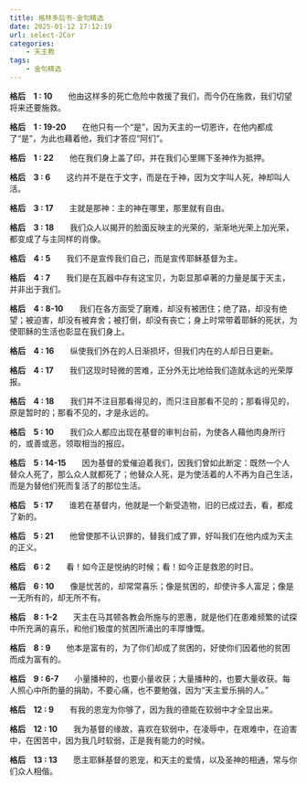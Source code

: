 ```yaml
---
title: 格林多后书-金句精选
date: 2025-01-12 17:12:19
url: select-2Cor
categories: 
    - 天主教
tags:
    - 金句精选
---
```


**格后&emsp;1&nbsp;:&nbsp;10**&emsp;&emsp;他由这样多的死亡危险中救援了我们，而今仍在施救，我们切望将来还要施救。

**格后&emsp;1&nbsp;:&nbsp;19-20**&emsp;&emsp;在他只有一个“是”，因为天主的一切恩许，在他内都成了“是”，为此也藉着他，我们才答应“阿们”。

**格后&emsp;1&nbsp;:&nbsp;22**&emsp;&emsp;他在我们身上盖了印，并在我们心里赐下圣神作为抵押。

**格后&emsp;3&nbsp;:&nbsp;6**&emsp;&emsp;这约并不是在于文字，而是在于神，因为文字叫人死，神却叫人活。

**格后&emsp;3&nbsp;:&nbsp;17**&emsp;&emsp;主就是那神：主的神在哪里，那里就有自由。
<!-- more -->
**格后&emsp;3&nbsp;:&nbsp;18**&emsp;&emsp;我们众人以揭开的脸面反映主的光荣的，渐渐地光荣上加光荣，都变成了与主同样的肖像。

**格后&emsp;4&nbsp;:&nbsp;5**&emsp;&emsp;我们不是宣传我们自己，而是宣传耶稣基督为主。

**格后&emsp;4&nbsp;:&nbsp;7**&emsp;&emsp;我们是在瓦器中存有这宝贝，为彰显那卓著的力量是属于天主，并非出于我们。

**格后&emsp;4&nbsp;:&nbsp;8-10**&emsp;&emsp;我们在各方面受了磨难，却没有被困住；绝了路，却没有绝望；被迫害，却没有被弃舍；被打倒，却没有丧亡；身上时常带着耶稣的死状，为使耶稣的生活也彰显在我们身上。

**格后&emsp;4&nbsp;:&nbsp;16**&emsp;&emsp;纵使我们外在的人日渐损坏，但我们内在的人却日日更新。

**格后&emsp;4&nbsp;:&nbsp;17**&emsp;&emsp;我们这现时轻微的苦难，正分外无比地给我们造就永远的光荣厚报。

**格后&emsp;4&nbsp;:&nbsp;18**&emsp;&emsp;我们并不注目那看得见的，而只注目那看不见的；那看得见的，原是暂时的；那看不见的，才是永远的。

**格后&emsp;5&nbsp;:&nbsp;10**&emsp;&emsp;我们众人都应出现在基督的审判台前，为使各人藉他肉身所行的，或善或恶，领取相当的报应。

**格后&emsp;5&nbsp;:&nbsp;14-15**&emsp;&emsp;因为基督的爱催迫着我们，因我们曾如此断定：既然一个人替众人死了，那么众人就都死了；他替众人死，是为使活着的人不再为自己生活，而是为替他们死而复活了的那位生活。

**格后&emsp;5&nbsp;:&nbsp;17**&emsp;&emsp;谁若在基督内，他就是一个新受造物，旧的已成过去，看，都成了新的。

**格后&emsp;5&nbsp;:&nbsp;21**&emsp;&emsp;他曾使那不认识罪的，替我们成了罪，好叫我们在他内成为天主的正义。

**格后&emsp;6&nbsp;:&nbsp;2**&emsp;&emsp;看！如今正是悦纳的时候；看！如今正是救恩的时日。

**格后&emsp;6&nbsp;:&nbsp;10**&emsp;&emsp;像是忧苦的，却常常喜乐；像是贫困的，却使许多人富足；像是一无所有的，却无所不有。

**格后&emsp;8&nbsp;:&nbsp;1-2**&emsp;&emsp;天主在马其顿各教会所施与的恩惠，就是他们在患难频繁的试探中所充满的喜乐，和他们极度的贫困所涌出的丰厚慷慨。

**格后&emsp;8&nbsp;:&nbsp;9**&emsp;&emsp;他本是富有的，为了你们却成了贫困的，好使你们因着他的贫困而成为富有的。

**格后&emsp;9&nbsp;:&nbsp;6-7**&emsp;&emsp;小量播种的，也要小量收获；大量播种的，也要大量收获。每人照心中所酌量的捐助，不要心痛，也不要勉强，因为“天主爱乐捐的人。”

**格后&emsp;12&nbsp;:&nbsp;9**&emsp;&emsp;有我的恩宠为你够了，因为我的德能在软弱中才全显出来。

**格后&emsp;12&nbsp;:&nbsp;10**&emsp;&emsp;我为基督的缘故，喜欢在软弱中，在凌辱中，在艰难中，在迫害中，在困苦中，因为我几时软弱，正是我有能力的时候。

**格后&emsp;13&nbsp;:&nbsp;13**&emsp;&emsp;愿主耶稣基督的恩宠，和天主的爱情，以及圣神的相通，常与你们众人相偕。
